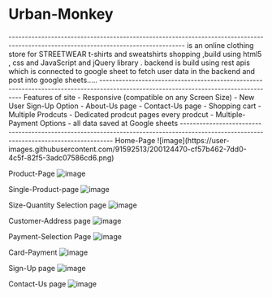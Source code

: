  <h1 text-align="center">Urban-Monkey</h1>
------------------------------------------------------------------------------------------------------------------------------------
is an online clothing store for STREETWEAR t-shirts and sweatshirts shopping ,build using
html5 , css and JavaScript and jQuery library .
backend is build using rest apis which is connected to google sheet to fetch user data in the backend and post into google sheets.....
------------------------------------------------------------------------------------------------------------------------------------
Features of site
- Responsive (compatible on any Screen Size)
- New User Sign-Up Option
- About-Us page
- Contact-Us page
- Shopping cart
- Multiple Prodcuts 
- Dedicated prodcut pages every prodcut
- Multiple-Payment Options
- all data saved at Google sheets 
---------------------------------------------------------------------------------------------------------------------------------------
Home-Page
![image](https://user-images.githubusercontent.com/91592513/200124470-cf57b462-7dd0-4c5f-82f5-3adc07586cd6.png)

Product-Page
![image](https://user-images.githubusercontent.com/91592513/200124499-a4f516d2-9bc6-4ea7-b1e4-50ff2907be5d.png)


Single-Product-page
![image](https://user-images.githubusercontent.com/91592513/200124556-9e4a5c89-8757-455f-8ed6-7ea42dd0f559.png)

Size-Quantity Selection page
![image](https://user-images.githubusercontent.com/91592513/200124611-0b891fa4-2723-4df1-9e18-93f27c9ef061.png)

Customer-Address page
![image](https://user-images.githubusercontent.com/91592513/200124654-e99ade27-a354-452e-842c-fc41473a3d04.png)

Payment-Selection Page
![image](https://user-images.githubusercontent.com/91592513/200124697-c86fd311-b86e-4e4a-bc8a-f2e6b8a4894a.png)

Card-Payment
![image](https://user-images.githubusercontent.com/91592513/200124721-1afcf683-af4d-4378-9642-0222860219b3.png)

Sign-Up page
![image](https://user-images.githubusercontent.com/91592513/200124812-bba4f63f-1fa6-47a2-91b6-6a00183c28d1.png)

Contact-Us page
![image](https://user-images.githubusercontent.com/91592513/200124841-6113de8e-bcde-4dbc-ad11-0251bcb56a8b.png)


